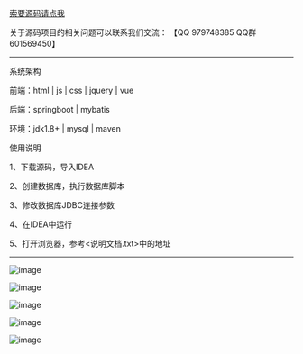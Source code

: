 

[索要源码请点我](http://mp.weixin.qq.com/mp/appmsgalbum?__biz=MzkwMDY3MTY0Nw==&action=getalbum&album_id=3423120253595582465&scene=173&subscene=&sessionid=svr_dbd799d91a1&enterid=1713666527&from_msgid=&from_itemidx=&count=3&nolastread=1#wechat_redirect)

关于源码项目的相关问题可以联系我们交流： 【QQ 979748385 QQ群 601569450】 

***************************************************************

系统架构

前端：html | js | css | jquery | vue

后端：springboot | mybatis

环境：jdk1.8+ | mysql | maven

使用说明

1、下载源码，导入IDEA

2、创建数据库，执行数据库脚本

3、修改数据库JDBC连接参数

4、在IDEA中运行

5、打开浏览器，参考<说明文档.txt>中的地址

***************************************************************

![image](https://github.com/hjsdjko/springboot482k3/assets/120558513/b544a2fa-774a-44b0-b89d-d81aabf7e149)

![image](https://github.com/hjsdjko/springboot482k3/assets/120558513/2bb4fb61-bc56-4a75-a214-98f4619a3093)

![image](https://github.com/hjsdjko/springboot482k3/assets/120558513/9346850c-b2a0-4c4d-a40e-d3cdfd032e58)

![image](https://github.com/hjsdjko/springboot482k3/assets/120558513/6b95c501-60ec-4972-8fc2-1b07af2612d7)

![image](https://github.com/hjsdjko/springboot482k3/assets/120558513/b93cc39e-b07c-4549-98c9-05b03e130776)

